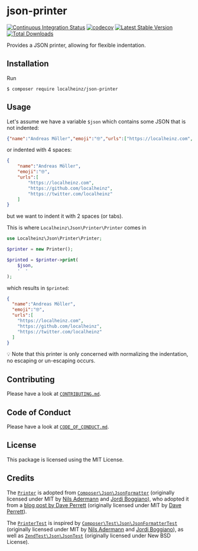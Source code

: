 # json-printer

[![Continuous Integration Status](https://github.com/localheinz/json-printer/workflows/Continuous%20Integration/badge.svg)](https://github.com/localheinz/json-printer/actions)
[![codecov](https://codecov.io/gh/localheinz/json-printer/branch/master/graph/badge.svg)](https://codecov.io/gh/localheinz/json-printer)
[![Latest Stable Version](https://poser.pugx.org/localheinz/json-printer/v/stable)](https://packagist.org/packages/localheinz/json-printer)
[![Total Downloads](https://poser.pugx.org/localheinz/json-printer/downloads)](https://packagist.org/packages/localheinz/json-printer)

Provides a JSON printer, allowing for flexible indentation.

## Installation

Run

```
$ composer require localheinz/json-printer
```

## Usage

Let's assume we have a variable `$json` which contains some JSON that is not indented:

```json
{"name":"Andreas Möller","emoji":"🤓","urls":["https://localheinz.com","https://github.com/localheinz","https://twitter.com/localheinz"]}
```

or indented with 4 spaces:

```json
{
    "name":"Andreas Möller",
    "emoji":"🤓",
    "urls":[
        "https://localheinz.com",
        "https://github.com/localheinz",
        "https://twitter.com/localheinz"
    ]
}
```

but we want to indent it with 2 spaces (or tabs).

This is where `Localheinz\Json\Printer\Printer` comes in

```php
use Localheinz\Json\Printer\Printer;

$printer = new Printer();

$printed = $printer->print(
    $json,
    '  '
);
```

which results in `$printed`:

```json
{
  "name":"Andreas Möller",
  "emoji":"🤓",
  "urls":[
    "https://localheinz.com",
    "https://github.com/localheinz",
    "https://twitter.com/localheinz"
  ]
}
```

:bulb: Note that this printer is only concerned with normalizing the
indentation, no escaping or un-escaping occurs.

## Contributing

Please have a look at [`CONTRIBUTING.md`](.github/CONTRIBUTING.md).

## Code of Conduct

Please have a look at [`CODE_OF_CONDUCT.md`](.github/CODE_OF_CONDUCT.md).

## License

This package is licensed using the MIT License.

## Credits

The [`Printer`](src/Printer.php) is adopted from
[`Composer\Json\JsonFormatter`](https://github.com/composer/composer/blob/1.6.0/src/Composer/Json/JsonFormatter.php)
(originally licensed under MIT by [Nils Adermann](https://github.com/naderman)
and [Jordi Boggiano](https://github.com/seldaek)), who adopted it from a
[blog post by Dave Perrett](https://www.daveperrett.com/articles/2008/03/11/format-json-with-php/)
(originally licensed under MIT by [Dave Perrett](https://github.com/recurser)).

The [`PrinterTest`](test/Unit/PrinterTest.php) is inspired
by [`Composer\Test\Json\JsonFormatterTest`](https://github.com/composer/composer/blob/1.6.0/tests/Composer/Test/Json/JsonFormatterTest.php)
(originally licensed under MIT by [Nils Adermann](https://github.com/naderman)
and [Jordi Boggiano](https://github.com/seldaek)), as well as
[`ZendTest\Json\JsonTest`](https://github.com/zendframework/zend-json/blob/release-3.0.0/test/JsonTest.php)
(originally licensed under New BSD License).
